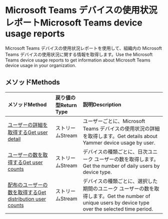# <a name="microsoft-teams-device-usage-reports"></a><span data-ttu-id="c8433-101">Microsoft Teams デバイスの使用状況レポート</span><span class="sxs-lookup"><span data-stu-id="c8433-101">Microsoft Teams device usage reports</span></span>

<span data-ttu-id="c8433-102">Microsoft Teams デバイスの使用状況レポートを使用して、組織内の Microsoft Teams デバイスの使用状況に関する情報を取得します。</span><span class="sxs-lookup"><span data-stu-id="c8433-102">Use the Microsoft Teams device usage reports to get information about Microsoft Teams device usage in your organization.</span></span>

## <a name="methods"></a><span data-ttu-id="c8433-103">メソッド</span><span class="sxs-lookup"><span data-stu-id="c8433-103">Methods</span></span>

| <span data-ttu-id="c8433-104">メソッド</span><span class="sxs-lookup"><span data-stu-id="c8433-104">Method</span></span>                                   | <span data-ttu-id="c8433-105">戻り値の型</span><span class="sxs-lookup"><span data-stu-id="c8433-105">Return Type</span></span> | <span data-ttu-id="c8433-106">説明</span><span class="sxs-lookup"><span data-stu-id="c8433-106">Description</span></span>                              |
| :--------------------------------------- | :---------- | :--------------------------------------- |
| [<span data-ttu-id="c8433-107">ユーザーの詳細を取得する</span><span class="sxs-lookup"><span data-stu-id="c8433-107">Get user detail</span></span>](../api/reportroot_getteamsdeviceusageuserdetail.md) | <span data-ttu-id="c8433-108">ストリーム</span><span class="sxs-lookup"><span data-stu-id="c8433-108">Stream</span></span>      | <span data-ttu-id="c8433-109">ユーザーごとに、Microsoft Teams デバイスの使用状況の詳細を取得します。</span><span class="sxs-lookup"><span data-stu-id="c8433-109">Get details about Yammer device usage by user.</span></span> |
| [<span data-ttu-id="c8433-110">ユーザーの数を取得する</span><span class="sxs-lookup"><span data-stu-id="c8433-110">Get user counts</span></span>](../api/reportroot_getteamsdeviceusageusercounts.md) | <span data-ttu-id="c8433-111">ストリーム</span><span class="sxs-lookup"><span data-stu-id="c8433-111">Stream</span></span>      | <span data-ttu-id="c8433-112">デバイスの種類ごとに、日次ユニーク ユーザーの数を取得します。</span><span class="sxs-lookup"><span data-stu-id="c8433-112">Get the number of daily users by device type.</span></span> |
| [<span data-ttu-id="c8433-113">配布のユーザーの数を取得する</span><span class="sxs-lookup"><span data-stu-id="c8433-113">Get distribution user counts</span></span>](../api/reportroot_getteamsdeviceusagedistributionusercounts.md) | <span data-ttu-id="c8433-114">ストリーム</span><span class="sxs-lookup"><span data-stu-id="c8433-114">Stream</span></span>      | <span data-ttu-id="c8433-115">デバイスの種類ごとに、選択した期間のユニーク ユーザーの数を取得します。</span><span class="sxs-lookup"><span data-stu-id="c8433-115">Get the number of unique users by device type over the selected time period.</span></span> |
